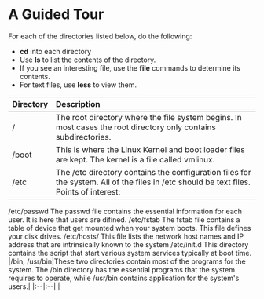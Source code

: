 # A Guided Tour
For each of the directories listed below, do the following:
- **cd** into each directory
- Use **ls** to list the contents of the directory.
- If you see an interesting file, use the **file** commands to determine its contents.
- For text files, use **less** to view them.

|**Directory**|**Description**|
|:--|:--|
|/|The root directory where the file system begins. In most cases the root directory only contains subdirectories.|
|/boot|This is where the Linux Kernel and boot loader files are kept. The kernel is a file called vmlinux.|
|/etc|The /etc directory contains the configuration files for the system. All of the files in /etc should be text files. Points of interest:
/etc/passwd
	The passwd file contains the essential information for each user. It is here that users are difined.
/etc/fstab
	The fstab file contains a table of device that get mounted when your system boots. This file defines your disk drives.
/etc/hosts/
	This file lists the network host names and IP address that are intrinsically known to the system
/etc/init.d
	This directory contains the script that start various system services typically at boot time.
|/bin, /usr/bin|These two directories contain most of the programs for the system. The /bin directory has the essential programs that the system requires to operate, while /usr/bin contains application for the system's users.|
|:--|:--|
|
<!--stackedit_data:
eyJoaXN0b3J5IjpbLTEzNTEzOTgzNjddfQ==
-->